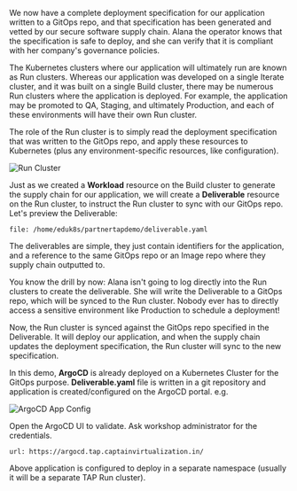 We now have a complete deployment specification for our application written to a GitOps repo, and that specification has been generated and vetted by our secure software supply chain. Alana the operator knows that the specification is safe to deploy, and she can verify that it is compliant with her company's governance policies.

The Kubernetes clusters where our application will ultimately run are known as Run clusters. Whereas our application was developed on a single Iterate cluster, and it was built on a single Build cluster, there may be numerous Run clusters where the application is deployed. For example, the application may be promoted to QA, Staging, and ultimately Production, and each of these environments will have their own Run cluster.

The role of the Run cluster is to simply read the deployment specification that was written to the GitOps repo, and apply these resources to Kubernetes (plus any environment-specific resources, like configuration).

![Run Cluster](images/run-cluster.png)

Just as we created a **Workload** resource on the Build cluster to generate the supply chain for our application, we will create a **Deliverable** resource on the Run cluster, to instruct the Run cluster to sync with our GitOps repo. Let's preview the Deliverable:

```editor:open-file
file: /home/eduk8s/partnertapdemo/deliverable.yaml
```

The deliverables are simple, they just contain identifiers for the application, and a reference to the same GitOps repo or an Image repo where they supply chain outputted to.

You know the drill by now: Alana isn't going to log directly into the Run clusters to create the deliverable. She will write the Deliverable to a GitOps repo, which will be synced to the Run cluster. Nobody ever has to directly access a sensitive environment like Production to schedule a deployment!


Now, the Run cluster is synced against the GitOps repo specified in the Deliverable. It will deploy our application, and when the supply chain updates the deployment specification, the Run cluster will sync to the new specification.

In this demo, **ArgoCD** is already deployed on a Kubernetes Cluster for the GitOps purpose. **Deliverable.yaml** file is written in a git repository and application is created/configured on the ArgoCD portal. e.g.

![ArgoCD App Config](images/gitops-app.png)

Open the ArgoCD UI to validate. Ask workshop administrator for the credentials.
```dashboard:open-url
url: https://argocd.tap.captainvirtualization.in/
```

Above application is configured to deploy in a separate namespace (usually it will be a separate TAP Run cluster). 
